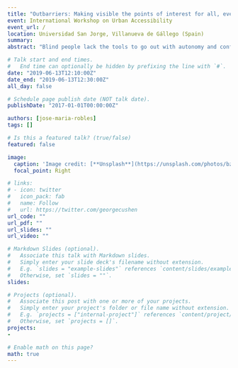 ```yaml
---
title: "Outbarriers: Making visible the points of interest for all, even blind people"
event: International Workshop on Urban Accessibility
event_url: /
location: Universidad San Jorge, Villanueva de Gállego (Spain)
summary:
abstract: "Blind people lack the tools to go out with autonomy and confidence. The greatest revolution for the blind since the stick and the guide dog is the smartphone. Points of interest, businesses, public services, etc.,  are invisible to them. Although there are Applications that map these sites, they are based on GPS coordinates, and the maximum accuracy of the GPS in perfect conditions is 3 to 5  meters. 3 meters for a blind person is a world of uncertainty. Thanks to having developed and produced the 1st accessible beacon in the market, now this sites of interest and businesses are visible for all. As of today, more than 300 sites are visible between Madrid and Granada.  During the beacon development, we noticed that our solution could be opened  for other apps / services,  that is why we have developed and released a SDK and API. Thus, other clutural, tourist and security Apps could access to the beacon usage and its aplication for verified check-in (a check-in system which cannot be distorted, as in the case of GPS). We refer to an universal solution that is accessible. One of the recent integrated App is the Mahou-San Miguel App, with more than 75,000 users. We are now focusing Outbarriers in municipalities of the metropolitan area (between 20,000 and 50,000 inhabitants) where the promotion of accessible tourism is among the aims of their strategic plans, in order to offer an attractive offer for both blind people and other citizens. Amongst the challenges we are working on is outdoor navigation by using open databases such as OpenStreetMap and multimodal trip planning such as OpenTripPlanner, as more precise indications are needed for blind people."

# Talk start and end times.
#   End time can optionally be hidden by prefixing the line with `#`.
date: "2019-06-13T12:10:00Z"
date_end: "2019-06-13T12:30:00Z"
all_day: false

# Schedule page publish date (NOT talk date).
publishDate: "2017-01-01T00:00:00Z"

authors: [jose-maria-robles]
tags: []

# Is this a featured talk? (true/false)
featured: false

image:
  caption: 'Image credit: [**Unsplash**](https://unsplash.com/photos/bzdhc5b3Bxs)'
  focal_point: Right

# links:
# - icon: twitter
#   icon_pack: fab
#   name: Follow
#   url: https://twitter.com/georgecushen
url_code: ""
url_pdf: ""
url_slides: ""
url_video: ""

# Markdown Slides (optional).
#   Associate this talk with Markdown slides.
#   Simply enter your slide deck's filename without extension.
#   E.g. `slides = "example-slides"` references `content/slides/example-slides.md`.
#   Otherwise, set `slides = ""`.
slides:

# Projects (optional).
#   Associate this post with one or more of your projects.
#   Simply enter your project's folder or file name without extension.
#   E.g. `projects = ["internal-project"]` references `content/project/deep-learning/index.md`.
#   Otherwise, set `projects = []`.
projects:
-

# Enable math on this page?
math: true
---
```


